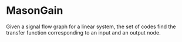 # MasonGain
Given a signal flow graph for a linear system, the set of codes find the transfer function corresponding to an input and an output node.
